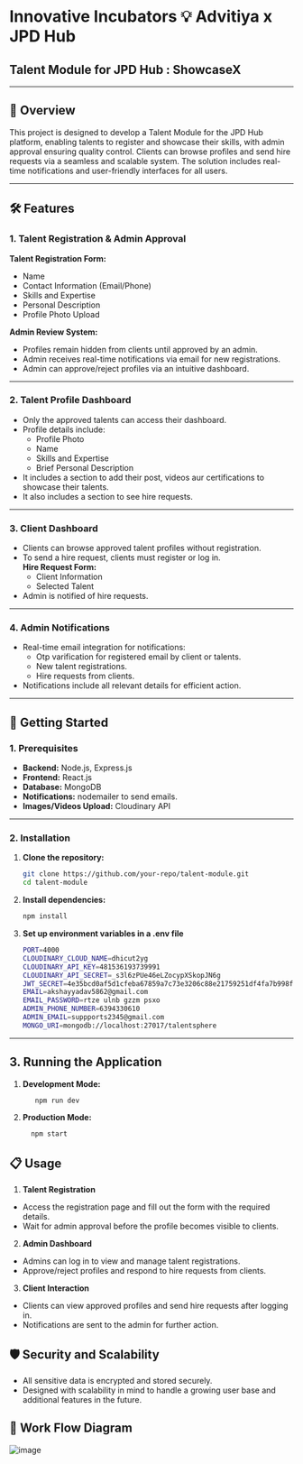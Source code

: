 # **Innovative Incubators 💡 Advitiya x JPD Hub**  
## **Talent Module for JPD Hub : ShowcaseX**  

---

## 📖 **Overview**  

This project is designed to develop a Talent Module for the JPD Hub platform, enabling talents to register and showcase their skills, with admin approval ensuring quality control. Clients can browse profiles and send hire requests via a seamless and scalable system. The solution includes real-time notifications and user-friendly interfaces for all users.  

---


## 🛠️ **Features**  

### 1. **Talent Registration & Admin Approval**  
**Talent Registration Form:**  
- Name  
- Contact Information (Email/Phone)  
- Skills and Expertise  
- Personal Description  
- Profile Photo Upload  

**Admin Review System:**  
- Profiles remain hidden from clients until approved by an admin.  
- Admin receives real-time notifications via email for new registrations.  
- Admin can approve/reject profiles via an intuitive dashboard.  

---

### 2. **Talent Profile Dashboard**  
- Only the approved talents can access their dashboard.  
- Profile details include:  
  - Profile Photo  
  - Name  
  - Skills and Expertise  
  - Brief Personal Description  
- It includes a section to add their post, videos aur certifications to showcase their talents.
- It also includes a section to see hire requests.

---

### 3. **Client Dashboard**  
- Clients can browse approved talent profiles without registration.  
- To send a hire request, clients must register or log in.  
**Hire Request Form:**  
  - Client Information  
  - Selected Talent  
- Admin is notified of hire requests.  

---

### 4. **Admin Notifications**  
- Real-time email integration for notifications:
  - Otp varification for registered email by client or talents.
  - New talent registrations.  
  - Hire requests from clients.  
- Notifications include all relevant details for efficient action.  

---


## 🚀 **Getting Started**  

### **1. Prerequisites**  
- **Backend:** Node.js, Express.js  
- **Frontend:** React.js  
- **Database:** MongoDB  
- **Notifications:** nodemailer to send emails.
- **Images/Videos Upload:** Cloudinary API  

---

###  **2. Installation**  

1. **Clone the repository:**  
   ```bash
   git clone https://github.com/your-repo/talent-module.git  
   cd talent-module  

2. **Install dependencies:**  
   ```bash
   npm install
   ```
   
3. **Set up environment variables in a .env file**
   ```bash
   PORT=4000
   CLOUDINARY_CLOUD_NAME=dhicut2yg
   CLOUDINARY_API_KEY=481536193739991
   CLOUDINARY_API_SECRET=_s3l6zPUe46eLZocypXSkopJN6g
   JWT_SECRET=4e35bcd0af5d1cfeba67859a7c73e3206c88e21759251df4fa7b998f1ec9bde67c2347b90a36f325882758df17986b32
   EMAIL=akshayyadav5862@gmail.com
   EMAIL_PASSWORD=rtze ulnb gzzm psxo
   ADMIN_PHONE_NUMBER=6394330610
   ADMIN_EMAIL=suppports2345@gmail.com
   MONGO_URI=mongodb://localhost:27017/talentsphere
   ```

---


##  **3. Running the Application**

1. **Development Mode:**
   ```bash
      npm run dev
   ```

2. **Production Mode:**
   ```bash
     npm start
   ```


## 📋 **Usage** 

1. **Talent Registration**
* Access the registration page and fill out the form with the required details.
* Wait for admin approval before the profile becomes visible to clients.

2. **Admin Dashboard**
* Admins can log in to view and manage talent registrations.
* Approve/reject profiles and respond to hire requests from clients.
  
3. **Client Interaction**
* Clients can view approved profiles and send hire requests after logging in.
* Notifications are sent to the admin for further action.


## 🛡️ **Security and Scalability**

* All sensitive data is encrypted and stored securely.
* Designed with scalability in mind to handle a growing user base and additional features in the future.

## 🔁 **Work Flow Diagram**

 ![image](https://github.com/user-attachments/assets/cfe6d2fc-0ff0-4a33-b075-a72b25fe0810)




























  

  
